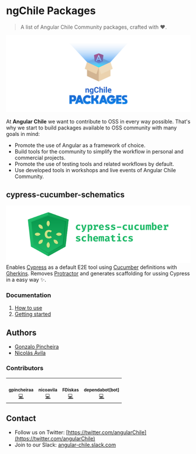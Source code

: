 # ngChile Packages
> A list of Angular Chile Community packages, crafted with :heart:.

![ngChile Packages Logo](/docs/ngchile-packages-logo.png)

At **Angular Chile** we want to contribute to OSS in every way possible. That's why we start to build packages available to OSS community with many goals in mind:
* Promote the use of Angular as a framework of choice.
* Build tools for the community to simplify the workflow in personal and commercial projects.
* Promote the use of testing tools and related workflows by default.
* Use developed tools in workshops and live events of Angular Chile Community.

## cypress-cucumber-schematics
![cypress-cucumber-schematics-logo](/docs/cypress-cucumber-schematics-logo.png)  
Enables [Cypress](https://cypress.io) as a default E2E tool using [Cucumber](https://cucumber.io/) definitions with [Gherkins](https://cucumber.io/docs/gherkin/reference/). Removes [Protractor](https://www.protractortest.org/#/) and generates scaffolding for ussing Cypress in a easy way :sparkles:.

### Documentation
1. [How to use](docs/cypress-cucumber-schematics/01_how-to-use.md)
1. [Getting started](docs/cypress-cucumber-schematics/02_getting-started.md)

## Authors
- [Gonzalo Pincheira](https://github.com/gpincheiraa)
- [Nicolás Ávila](https://github.com/nicoavila)

### Contributors
<!-- ALL-CONTRIBUTORS-LIST:START - Do not remove or modify this section -->
<!-- prettier-ignore-start -->
<!-- markdownlint-disable -->
<table>
  <tr>
    <td align="center"><a href="https://github.com/gpincheiraa"><img src="https://avatars.githubusercontent.com/u/5608336?v=4?s=100" width="100px;" alt=""/><br /><sub><b>gpincheiraa</b></sub></a><br /><a href="https://github.com/ngChile/ngchile-packages/commits?author=gpincheiraa" title="Code">💻</a></td>
    <td align="center"><a href="https://github.com/nicoavila"><img src="https://avatars.githubusercontent.com/u/602639?v=4?s=100" width="100px;" alt=""/><br /><sub><b>nicoavila</b></sub></a><br /><a href="https://github.com/ngChile/ngchile-packages/commits?author=nicoavila" title="Code">💻</a></td>
    <td align="center"><a href="https://github.com/FDiskas"><img src="https://avatars.githubusercontent.com/u/468006?v=4?s=100" width="100px;" alt=""/><br /><sub><b>FDiskas</b></sub></a><br /><a href="https://github.com/ngChile/ngchile-packages/commits?author=FDiskas" title="Code">💻</a></td>
    <td align="center"><a href="https://github.com/apps/dependabot"><img src="https://avatars.githubusercontent.com/in/29110?v=4?s=100" width="100px;" alt=""/><br /><sub><b>dependabot[bot]</b></sub></a><br /><a href="https://github.com/ngChile/ngchile-packages/commits?author=dependabot[bot]" title="Code">💻</a></td>
  </tr>
</table>

<!-- markdownlint-restore -->
<!-- prettier-ignore-end -->

<!-- ALL-CONTRIBUTORS-LIST:END -->

## Contact
- Follow us on Twitter: [https://twitter.com/angularChile](https://twitter.com/angularChile)
- Join to our Slack: [angular-chile.slack.com](angular-chile.slack.com)
